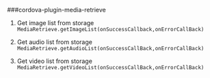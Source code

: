 ###cordova-plugin-media-retrieve

1. Get image list from storage
`MediaRetrieve.getImageList(onSuccessCallback,onErrorCallBack)`

2. Get audio list from storage
`MediaRetrieve.getAudioList(onSuccessCallBack,onErrorCallBack)`

3. Get video list from storage
`MediaRetrieve.getVideoList(onSuccessCallBack,onErrorCallBack)`